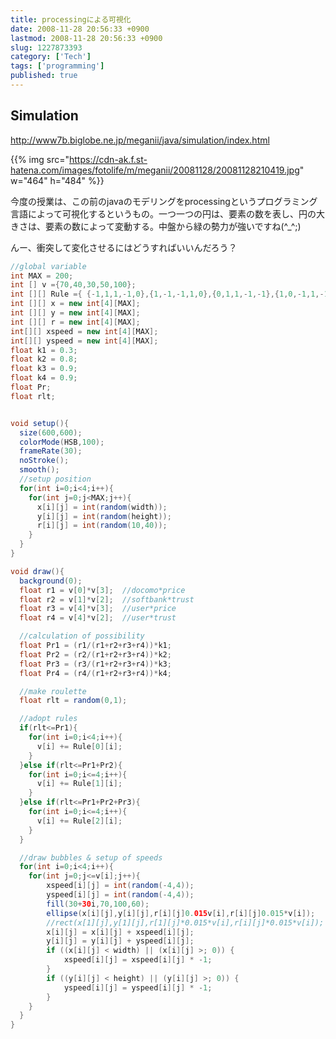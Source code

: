 ```yaml
---
title: processingによる可視化
date: 2008-11-28 20:56:33 +0900
lastmod: 2008-11-28 20:56:33 +0900
slug: 1227873393
category: ['Tech']
tags: ['programming']
published: true
---
```


## Simulation

<a href="http://www7b.biglobe.ne.jp/meganii/java/simulation/index.html">http://www7b.biglobe.ne.jp/meganii/java/simulation/index.html</a>

{{% img src="https://cdn-ak.f.st-hatena.com/images/fotolife/m/meganii/20081128/20081128210419.jpg" w="464" h="484" %}}

今度の授業は、この前のjavaのモデリングをprocessingというプログラミング言語によって可視化するというもの。一つ一つの円は、要素の数を表し、円の大きさは、要素の数によって変動する。中盤から緑の勢力が強いですね(^_^;)

んー、衝突して変化させるにはどうすればいいんだろう？


```java
//global variable
int MAX = 200;
int [] v ={70,40,30,50,100};
int [][] Rule ={ {-1,1,1,-1,0},{1,-1,-1,1,0},{0,1,1,-1,-1},{1,0,-1,1,-1} };
int [][] x = new int[4][MAX];
int [][] y = new int[4][MAX];
int [][] r = new int[4][MAX];
int[][] xspeed = new int[4][MAX];
int[][] yspeed = new int[4][MAX];
float k1 = 0.3;
float k2 = 0.8;
float k3 = 0.9;
float k4 = 0.9;
float Pr;
float rlt;


void setup(){
  size(600,600);
  colorMode(HSB,100);
  frameRate(30);
  noStroke();
  smooth();
  //setup position
  for(int i=0;i<4;i++){
    for(int j=0;j<MAX;j++){
      x[i][j] = int(random(width));
      y[i][j] = int(random(height));
      r[i][j] = int(random(10,40));
    }
  }
}

void draw(){
  background(0);
  float r1 = v[0]*v[3];  //docomo*price
  float r2 = v[1]*v[2];  //softbank*trust
  float r3 = v[4]*v[3];  //user*price
  float r4 = v[4]*v[2];  //user*trust

  //calculation of possibility
  float Pr1 = (r1/(r1+r2+r3+r4))*k1;
  float Pr2 = (r2/(r1+r2+r3+r4))*k2;
  float Pr3 = (r3/(r1+r2+r3+r4))*k3;
  float Pr4 = (r4/(r1+r2+r3+r4))*k4;

  //make roulette
  float rlt = random(0,1);

  //adopt rules
  if(rlt<=Pr1){
    for(int i=0;i<4;i++){
      v[i] += Rule[0][i];
    }
  }else if(rlt<=Pr1+Pr2){
    for(int i=0;i<=4;i++){
      v[i] += Rule[1][i];
    }
  }else if(rlt<=Pr1+Pr2+Pr3){
    for(int i=0;i<=4;i++){
      v[i] += Rule[2][i];
    }
  }

  //draw bubbles & setup of speeds
  for(int i=0;i<4;i++){
    for(int j=0;j<=v[i];j++){
        xspeed[i][j] = int(random(-4,4));
        yspeed[i][j] = int(random(-4,4));
        fill(30+30i,70,100,60);
        ellipse(x[i][j],y[i][j],r[i][j]0.015v[i],r[i][j]0.015*v[i]);
        //rect(x[1][j],y[1][j],r[1][j]*0.015*v[i],r[i][j]*0.015*v[i]);
        x[i][j] = x[i][j] + xspeed[i][j];
        y[i][j] = y[i][j] + yspeed[i][j];
        if ((x[i][j] < width) || (x[i][j] >; 0)) {
            xspeed[i][j] = xspeed[i][j] * -1;
        }
        if ((y[i][j] < height) || (y[i][j] >; 0)) {
            yspeed[i][j] = yspeed[i][j] * -1;
        }
    }
  }
}
```